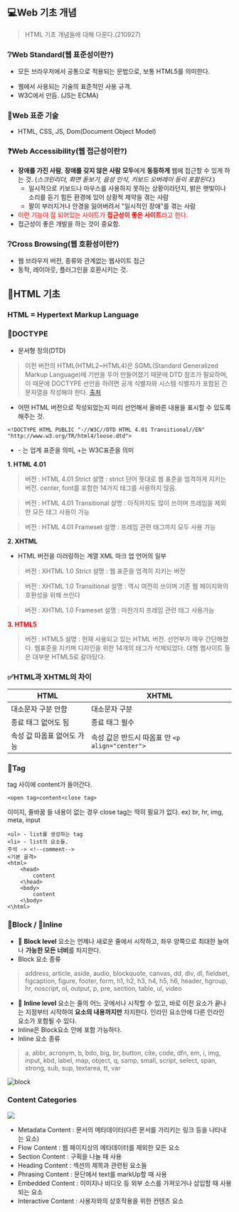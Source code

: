 ## 💻Web 기초 개념
>HTML 기초 개념들에 대해 다룬다.(210927)
### ❔Web Standard(웹 표준성이란?)
* 모든 브라우저에서 공통으로 적용되는 문법으로, 보통 HTML5를 의미한다. 
- 웹에서 사용되는 기술의 표준적인 사용 규격.
- W3C에서 만듬. (JS는 ECMA)
### 🔰Web 표준 기술
- HTML, CSS, JS, Dom(Document Object Model)
### ❓Web Accessibility(웹 접근성이란?)
- **장애를 가진 사람**, **장애를 갖지 않은 사람** **모두**에게 **동등하게** 웹에 접근할 수 있게 하는 것. (_스크린리더, 화면 돋보기, 음성 인식, 키보드 오버레이 등이 포함된다._)
  - 일시적으로 키보드나 마우스를 사용하지 못하는 상황이라던지, 밝은 햇빛이나 소리를 듣기 힘든 환경에 있어 상황적 제약을 겪는 사람
  - 팔이 부러지거나 안경을 잃어버려서 "일시적인 장애"를 겪는 사람
- <span style="color: red">이런 기능이 잘 되어있는 사이트가 **접근성이 좋은 사이트**라고 한다.</span>
- 접근성이 좋은 개발을 하는 것이 중요함.
### ❔Cross Browsing(웹 호환성이란?)
- 웹 브라우저 버전, 종류와 관계없는 웹사이트 접근
- 동작, 레이아웃, 플러그인을 호환시키는 것.

## 📃HTML 기초
### HTML = Hypertext Markup Language
### 🎫DOCTYPE
- 문서형 정의(DTD)
>이전 버전의 HTML(HTML2~HTML4)은 SGML(Standard Generalized Markup Language)에 기반을 두어 만들어졌기 때문에 DTD 참조가 필요하며, 이 때문에 DOCTYPE 선언을 하려면 공개 식별자와 시스템 식별자가 포함된 긴 문자열을 작성해야 한다.
[출처](https://webdir.tistory.com/40)
- 어떤 HTML 버전으로 작성되었는지 미리 선언해서 올바른 내용을 표시할 수 있도록 해주는 것.
```
<!DOCTYPE HTML PUBLIC "-//W3C//DTD HTML 4.01 Transitional//EN" "http://www.w3.org/TR/html4/loose.dtd">
```
- \- 는 업계 표준을 의미, +는 W3C표준을 의미

**1. HTML 4.01**
>버전  :  HTML 4.01 Strict
>설명  :  strict 단어 뜻대로 웹 표준을 엄격하게 지키는 버전. center, font를 포함한 14가지 태그를 사용하지 않음.

>버전 : HTML 4.01 Transitional
>설명 : 아직까지도 많이 쓰이며 프레임을 제외한 모든 태그 사용이 가능

>버전  : HTML 4.01 Frameset
>설명  :  프레임 관련 태그까지 모두 사용 가능 

**2. XHTML**
- HTML 버전을 미러링하는 계열 XML 마크 업 언어의 일부

>버전  :  XHTML 1.0 Strict
>설명  :   웹 표준을 엄격히 지키는 버전

>버전  :  XHTML 1.0 Transitional
>설명  :  역시 여전히 쓰이며 기존 웹 페이지와의 호환성을 위해 쓰인다

>버전  :  XHTML 1.0 Frameset
>설명  : 마찬가지 프레임 관련 태그 사용가능

<span style="color: red">**3. HTML5**</span>
>버전 :  HTML5
>설명  :  현재 사용되고 있는 HTML 버전. 
> 선언부가 매우 간단해졌다. 웹표준을 지키며 디자인을 위한 14개의 태그가 삭제되었다. 대형 웹사이트 들은 대부분 HTML5로 갈아탔다. 

### ✅HTML과 XHTML의 차이
|HTML|XHTML|
|----|-----|
|대소문자 구분 안함|대소문자 구분|
|종료 태그 없어도 됨|종료 태그 필수|
|속성 값 따옴표 없어도 가능|속성 값은 반드시 따옴표 안 `<p align="center">`|

### 🔰Tag
tag 사이에 content가 들어간다.
```
<open tag>content<close tag>
```
이미지, 줄바꿈 들 내용이 없는 경우 close tag는 딱히 필요가 없다. ex) br, hr, img, meta, input
```
<ul> - list를 생성하는 tag
<li> - list의 요소들.
주석 -> <!--comment-->
<기본 골격>
<html>
    <head>
    	content
    <\head>
    <body>
    	content
    <\body>
<\html>
```
### 🔲Block / 🔳Inline
- 🔲 **Block level** 요소는 언제나 새로운 줄에서 시작하고, 좌우 양쪽으로 최대한 늘어나 **가능한 모든 너비**를 차지한다.
- Block 요소 종류
> address, article, aside, audio, blockquote, canvas, dd, div, dl, fieldset, figcaption, figure, footer, form, h1, h2, h3, h4, h5, h6, header, hgroup, hr, noscript, ol, output, p, pre, section, table, ul, video
- 🔳 **Inline level** 요소는 줄의 어느 곳에서나 시작할 수 있고, 바로 이전 요소가 끝나는 지점부터 시작하여 **요소의 내용까지만** 차지한다. 인라인 요소안에 다른 인라인 요소가 포함될 수 있다.
- Inline은 Block요소 안에 포함 가능하다.
- Inline 요소 종류
>a, abbr, acronym, b, bdo, big, br, button, cite, code, dfn, em, i, img, input, kbd, label, map, object, q, samp, small, script, select, span, strong, sub, sup, textarea, tt, var

![block](https://images.velog.io/images/songjy377/post/b373cdfb-e71d-45b5-9f2f-d8ea86cf0bac/bb.jpg)

### Content Categories
![](https://images.velog.io/images/songjy377/post/46333756-1bce-426f-98e5-96b06c4b3217/image.png)
- Metadata Content : 문서의 메타데이터(다른 문서를 가리키는 링크 등을 나타내는 요소)
- Flow Content : 웹 페이지상의 메타데이터를 제외한 모든 요소
- Section Content : 구획을 나눌 때 사용
- Heading Content : 섹션의 제목과 관련된 요소들
- Phrasing Content : 문단에서 text를 markUp할 때 사용
- Embedded Content : 이미지나 비디오 등 외부 소스를 가져오거나 삽입할 때 사용되는 요소
- Interactive Content : 사용자와의 상호작용을 위한 컨텐츠 요소